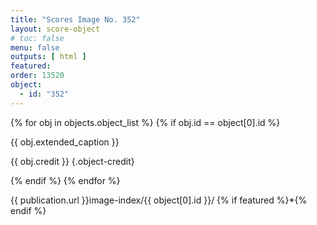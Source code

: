 ```yaml
---
title: "Scores Image No. 352"
layout: score-object
# toc: false
menu: false
outputs: [ html ]
featured: 
order: 13520
object:
  - id: "352"
---
```


{% for obj in objects.object_list %}
{% if obj.id == object[0].id %}

{{ obj.extended_caption }}

{{ obj.credit }} {.object-credit}

{% endif %}
{% endfor %}

<div class="object-credit object-url is-print-only">

{{ publication.url }}image-index/{{ object[0].id }}/ {% if featured %}*{% endif %}

</div>
